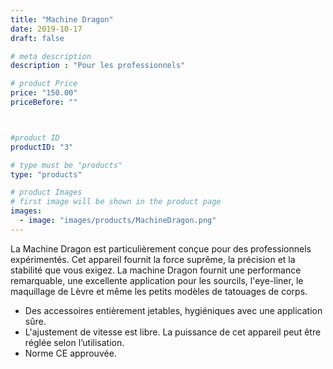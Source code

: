 ```yaml
---
title: "Machine Dragon"
date: 2019-10-17
draft: false

# meta description
description : "Pour les professionnels"

# product Price
price: "150.00"
priceBefore: ""



#product ID
productID: "3"

# type must be "products"
type: "products"

# product Images
# first image will be shown in the product page
images:
  - image: "images/products/MachineDragon.png"
---
```


La  Machine  Dragon est particulièrement conçue pour des professionnels expérimentés.
Cet appareil  fournit la force suprême, la précision et la stabilité que vous exigez.
 La machine Dragon fournit une performance remarquable, une excellente application pour les sourcils, l'eye-liner, le maquillage de Lèvre et même  les petits modèles de tatouages de corps. 
- Des accessoires entièrement jetables, hygiéniques avec  une application  sûre.
- L'ajustement de vitesse est libre. La  puissance de cet appareil peut être réglée selon l’utilisation.
- Norme CE approuvée.
